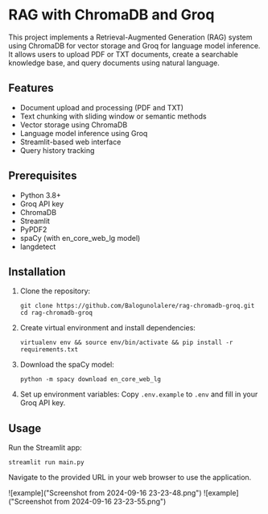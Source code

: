 # RAG with ChromaDB and Groq

This project implements a Retrieval-Augmented Generation (RAG) system using ChromaDB for vector storage and Groq for language model inference. It allows users to upload PDF or TXT documents, create a searchable knowledge base, and query documents using natural language.

## Features

- Document upload and processing (PDF and TXT)
- Text chunking with sliding window or semantic methods
- Vector storage using ChromaDB
- Language model inference using Groq
- Streamlit-based web interface
- Query history tracking

## Prerequisites

- Python 3.8+
- Groq API key
- ChromaDB
- Streamlit
- PyPDF2
- spaCy (with en_core_web_lg model)
- langdetect

## Installation

1. Clone the repository:
   ```
   git clone https://github.com/Balogunolalere/rag-chromadb-groq.git
   cd rag-chromadb-groq
   ```

2. Create virtual environment and install dependencies:
   ```
   virtualenv env && source env/bin/activate && pip install -r requirements.txt
   ```

3. Download the spaCy model:
   ```
   python -m spacy download en_core_web_lg
   ```

4. Set up environment variables:
   Copy `.env.example` to `.env` and fill in your Groq API key.

## Usage

Run the Streamlit app:

```
streamlit run main.py
```

Navigate to the provided URL in your web browser to use the application.

![example]("Screenshot from 2024-09-16 23-23-48.png")
![example]("Screenshot from 2024-09-16 23-23-55.png")